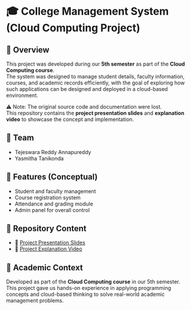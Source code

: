 # 🎓 College Management System (Cloud Computing Project)

## 📌 Overview
This project was developed during our **5th semester** as part of the **Cloud Computing course**.  
The system was designed to manage student details, faculty information, courses, and academic records efficiently, with the goal of exploring how such applications can be designed and deployed in a cloud-based environment.  

⚠️ Note: The original source code and documentation were lost.  
This repository contains the **project presentation slides** and **explanation video** to showcase the concept and implementation.

## 👥 Team
- Tejeswara Reddy Annapureddy  
- Yasmitha Tanikonda  

## 🎯 Features (Conceptual)
- Student and faculty management  
- Course registration system  
- Attendance and grading module  
- Admin panel for overall control  

## 📂 Repository Content
- 📑 [Project Presentation Slides](./College%20Management%20System%20PPT.pdf)  
- 🎥 [Project Explanation Video](./CMS%20Project%20Explaination%20Presentation.mp4)  

## 🏫 Academic Context
Developed as part of the **Cloud Computing course** in our 5th semester.  
This project gave us hands-on experience in applying programming concepts and cloud-based thinking to solve real-world academic management problems.
